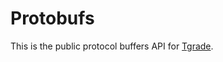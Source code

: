 # Protobufs

This is the public protocol buffers API for [Tgrade](https://github.com/confio/tgrade).
